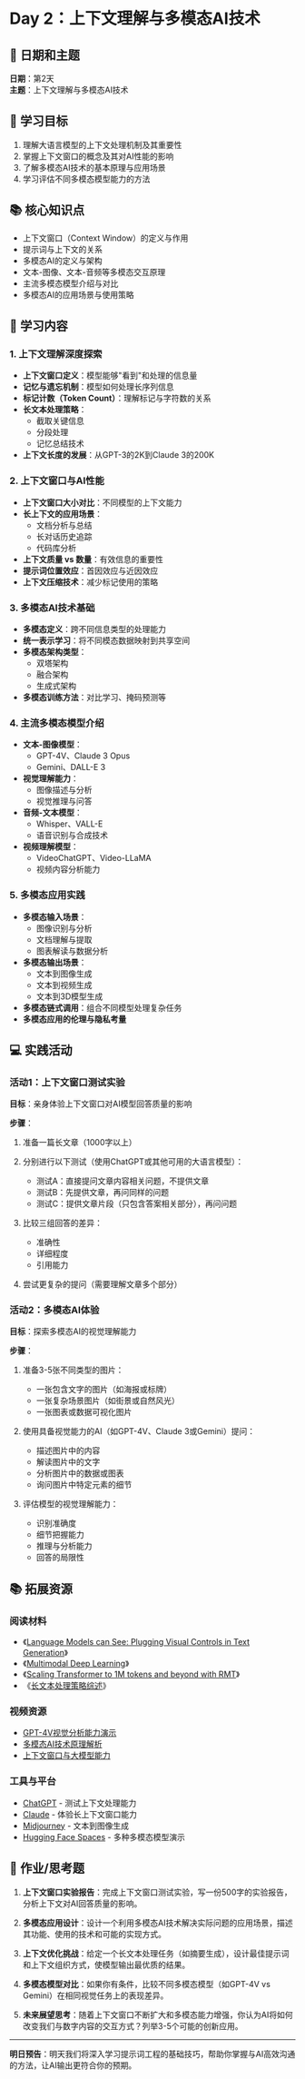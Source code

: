 # Day 2：上下文理解与多模态AI技术

## 📆 日期和主题
**日期**：第2天  
**主题**：上下文理解与多模态AI技术

## 🎯 学习目标
1. 理解大语言模型的上下文处理机制及其重要性
2. 掌握上下文窗口的概念及其对AI性能的影响
3. 了解多模态AI技术的基本原理与应用场景
4. 学习评估不同多模态模型能力的方法

## 📚 核心知识点
- 上下文窗口（Context Window）的定义与作用
- 提示词与上下文的关系
- 多模态AI的定义与架构
- 文本-图像、文本-音频等多模态交互原理
- 主流多模态模型介绍与对比
- 多模态AI的应用场景与使用策略

## 📖 学习内容

### 1. 上下文理解深度探索
- **上下文窗口定义**：模型能够"看到"和处理的信息量
- **记忆与遗忘机制**：模型如何处理长序列信息
- **标记计数（Token Count）**：理解标记与字符数的关系
- **长文本处理策略**：
  - 截取关键信息
  - 分段处理
  - 记忆总结技术
- **上下文长度的发展**：从GPT-3的2K到Claude 3的200K

### 2. 上下文窗口与AI性能
- **上下文窗口大小对比**：不同模型的上下文能力
- **长上下文的应用场景**：
  - 文档分析与总结
  - 长对话历史追踪
  - 代码库分析
- **上下文质量 vs 数量**：有效信息的重要性
- **提示词位置效应**：首因效应与近因效应
- **上下文压缩技术**：减少标记使用的策略

### 3. 多模态AI技术基础
- **多模态定义**：跨不同信息类型的处理能力
- **统一表示学习**：将不同模态数据映射到共享空间
- **多模态架构类型**：
  - 双塔架构
  - 融合架构
  - 生成式架构
- **多模态训练方法**：对比学习、掩码预测等

### 4. 主流多模态模型介绍
- **文本-图像模型**：
  - GPT-4V、Claude 3 Opus
  - Gemini、DALL-E 3
- **视觉理解能力**：
  - 图像描述与分析
  - 视觉推理与问答
- **音频-文本模型**：
  - Whisper、VALL-E
  - 语音识别与合成技术
- **视频理解模型**：
  - VideoChatGPT、Video-LLaMA
  - 视频内容分析能力

### 5. 多模态应用实践
- **多模态输入场景**：
  - 图像识别与分析
  - 文档理解与提取
  - 图表解读与数据分析
- **多模态输出场景**：
  - 文本到图像生成
  - 文本到视频生成
  - 文本到3D模型生成
- **多模态链式调用**：组合不同模型处理复杂任务
- **多模态应用的伦理与隐私考量**

## 💻 实践活动

### 活动1：上下文窗口测试实验
**目标**：亲身体验上下文窗口对AI模型回答质量的影响

**步骤**：
1. 准备一篇长文章（1000字以上）
2. 分别进行以下测试（使用ChatGPT或其他可用的大语言模型）：
   - 测试A：直接提问文章内容相关问题，不提供文章
   - 测试B：先提供文章，再问同样的问题
   - 测试C：提供文章片段（只包含答案相关部分），再问问题
   
3. 比较三组回答的差异：
   - 准确性
   - 详细程度
   - 引用能力
   
4. 尝试更复杂的提问（需要理解文章多个部分）

### 活动2：多模态AI体验
**目标**：探索多模态AI的视觉理解能力

**步骤**：
1. 准备3-5张不同类型的图片：
   - 一张包含文字的图片（如海报或标牌）
   - 一张复杂场景图片（如街景或自然风光）
   - 一张图表或数据可视化图片
   
2. 使用具备视觉能力的AI（如GPT-4V、Claude 3或Gemini）提问：
   - 描述图片中的内容
   - 解读图片中的文字
   - 分析图片中的数据或图表
   - 询问图片中特定元素的细节
   
3. 评估模型的视觉理解能力：
   - 识别准确度
   - 细节把握能力
   - 推理与分析能力
   - 回答的局限性

## 📚 拓展资源

### 阅读材料
- 《[Language Models can See: Plugging Visual Controls in Text Generation](https://arxiv.org/abs/2305.13867)》
- 《[Multimodal Deep Learning](https://arxiv.org/abs/2301.04856)》
- 《[Scaling Transformer to 1M tokens and beyond with RMT](https://arxiv.org/abs/2304.11062)》
- 《[长文本处理策略综述](https://www.jiqizhixin.com/articles/2023-12-05-2)》

### 视频资源
- [GPT-4V视觉分析能力演示](https://www.youtube.com/watch?v=outcGtbnMuQ)
- [多模态AI技术原理解析](https://www.bilibili.com/video/BV1pN411y7C9/)
- [上下文窗口与大模型能力](https://www.bilibili.com/video/BV1Yu4y1v7SG/)

### 工具与平台
- [ChatGPT](https://chat.openai.com) - 测试上下文处理能力
- [Claude](https://claude.ai) - 体验长上下文窗口能力
- [Midjourney](https://www.midjourney.com/) - 文本到图像生成
- [Hugging Face Spaces](https://huggingface.co/spaces) - 多种多模态模型演示

## 📝 作业/思考题

1. **上下文窗口实验报告**：完成上下文窗口测试实验，写一份500字的实验报告，分析上下文对AI回答质量的影响。

2. **多模态应用设计**：设计一个利用多模态AI技术解决实际问题的应用场景，描述其功能、使用的技术和可能的实现方式。

3. **上下文优化挑战**：给定一个长文本处理任务（如摘要生成），设计最佳提示词和上下文组织方式，使模型输出最优质的结果。

4. **多模态模型对比**：如果你有条件，比较不同多模态模型（如GPT-4V vs Gemini）在相同视觉任务上的表现差异。

5. **未来展望思考**：随着上下文窗口不断扩大和多模态能力增强，你认为AI将如何改变我们与数字内容的交互方式？列举3-5个可能的创新应用。

---

**明日预告**：明天我们将深入学习提示词工程的基础技巧，帮助你掌握与AI高效沟通的方法，让AI输出更符合你的预期。 